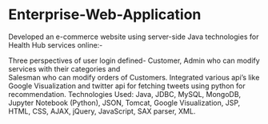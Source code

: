 # Enterprise-Web-Application

Developed an e-commerce website using server-side Java technologies for Health Hub services online:- 
  
 Three perspectives of user login defined- Customer, Admin who can modify services with their categories and   
 Salesman who can modify orders of Customers. Integrated various api’s like Google Visualization and twitter api for fetching tweets using python for recommendation.
 Technologies Used: Java, JDBC, MySQL, MongoDB, Jupyter Notebook (Python), JSON, Tomcat, Google Visualization, JSP, HTML, CSS, AJAX, jQuery, JavaScript, SAX parser, XML.

